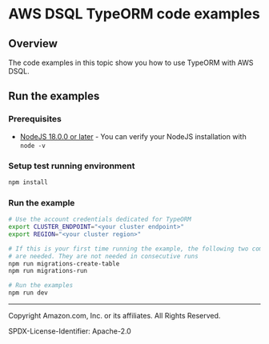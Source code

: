 # AWS DSQL TypeORM code examples

## Overview

The code examples in this topic show you how to use TypeORM with AWS DSQL. 

## Run the examples

### Prerequisites

* [NodeJS 18.0.0 or later](https://nodejs.org/en) - You can verify your NodeJS installation with `node -v`

### Setup test running environment 

```sh
npm install
```

### Run the example

```sh
# Use the account credentials dedicated for TypeORM
export CLUSTER_ENDPOINT="<your cluster endpoint>"
export REGION="<your cluster region>"

# If this is your first time running the example, the following two commands
# are needed. They are not needed in consecutive runs
npm run migrations-create-table
npm run migrations-run

# Run the examples
npm run dev
```

---

Copyright Amazon.com, Inc. or its affiliates. All Rights Reserved. 

SPDX-License-Identifier: Apache-2.0